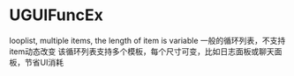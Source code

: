 # UGUIFuncEx
looplist, multiple items, the length of item is variable
一般的循环列表，不支持item动态改变
该循环列表支持多个模板，每个尺寸可变，比如日志面板或聊天面板，节省UI消耗
